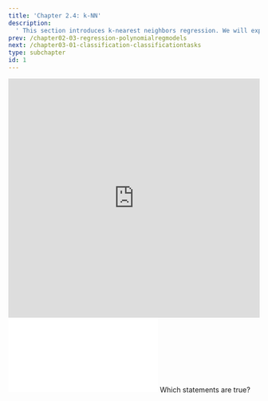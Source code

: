 ```yaml
---
title: 'Chapter 2.4: k-NN'
description:
  ' This section introduces k-nearest neighbors regression. We will explain in which sense this approach is fundamentally different to the previous sections. We will introduce the concept of distance measures and give examples for different types of data.'
prev: /chapter02-03-regression-polynomialregmodels
next: /chapter03-01-classification-classificationtasks
type: subchapter
id: 1
---
```


<exercise id="1" title="Video Lecture">

<iframe width="100%" height="480" src="https://www.youtube.com/embed/g8H6-MkN_q0" frameborder="0" allow="accelerometer; autoplay; encrypted-media; gyroscope; picture-in-picture" allowfullscreen></iframe>

</exercise>

<exercise id="2" title="Slides">

<object data="pdfs/2/slides-regression-knn.pdf" type="application/pdf" style="width:100%;height:480px">
    <embed src="pdfs/2/slides-regression-knn.pdf" type="application/pdf" />
</object>

</exercise>



<exercise id="3" title="Quiz">
Which statements are true?
<choice>
<opt text="The properties of k-NN are induced by the chosen distance metric." correct="true">
</opt>
<opt text="k-NN can only be used for classification tasks.">
</opt>
<opt text="`Nk(x)` contains the subset of the feature space `X` that is at least as close to `x` as the `k`-th closest neighbor of `x` in the training data set." correct="true">
</opt>
<opt text="1-NN always 'predicts' perfectly on observations of the training data set." correct="true">
</opt>
<opt text="k-NN with `k=n` always predicts the same target variable value for all possible inputs `x`." correct="true">
</opt>
<opt text="The Gower distance between two observations which have different values for all features is always `1`.">
</opt>
<opt text="The Gower distance between two observations which have the same values for all features is always `0`." correct="true">
</opt>
<opt text="If you use the Euclidean distance, k-NN results do not change if you rescale the features.">
</opt>
<opt text="If you use the Gower distance, k-NN results do not change if you rescale the features." correct="true">
</opt>
<opt text="The presence of irrelevant features doesn't affect the accuracy of k-NN.">
</opt>
<opt text="k-NN makes no assumptions about the underlying data distribution." correct="true">
</opt>
</choice>
</exercise>


<!--<exercise id="4" title="Coding">-->

<!--#### *(P)* Create the `mlr3` learner-->

<!--Create a k-NN learner with `k = 3` using the `kknn` function from the same named package `kknn`:-->

<!--<codeblock id="02_04_01">-->

<!--**Hints**-->
<!--- Use the `lrn()` function of mlr:-->
<!--`lrn(...)`-->

<!--- Use the `classif.kknn` learner:-->
<!--`classif.kknn`-->

<!--- You can specify how many neighbors by setting `k`-->

<!--</codeblock>-->

<!--#### *(P)* Train the `mlr3` learner-->

<!--Now train the learner `kknn_learner` defined above on the task `iris_task` defined in session 2:-->

<!--<codeblock id="02_04_02">-->

<!--**Hints**-->
<!--- Use `iris_task` and `kknn_learner` from above:-->
<!--`iris_task <- TaskClassif$new(id = "iris_task", backend = iris[,c("Species", "Sepal.Width", "Petal.Width")],target = "Species")`-->
<!--`kknn_learner <- lrn("classif.kknn", k = 3)`-->

<!--- Use the class method `train()` of the learner object:-->
<!--`kknn_learner$train(...)`-->

<!--- Just pass the `iris_task` to train the `kknn_learner`-->

<!--</codeblock>-->

<!--#### *(P)* Visualize decision boundaries-->

<!--Again, define the `kknn_learner` and visualize the prediction of the learner with `plot_learner_prediction()`. Rerun the code for different `k`. What can you observe by varying the hyperparameter?-->

<!--<codeblock id="02_04_03">-->
<!--</codeblock>-->
<!--</exercise>-->


<!--<exercise id="5" title="KNN">-->
<!--<object data="code-demos/code_demo_knn.pdf" type="application/pdf" style="width:100%;height:480px">-->
  <!--<embed src="code-demos/code_demo_knn.pdf" type="application/pdf" />-->
<!--</object>-->

<!--You can run the code snippets in the demos on your local machine. The corresponding Rmd version of this demo can be found [here](https://github.com/compstat-lmu/lecture_i2ml/blob/master/code-demos/code_demo_knn.Rmd). If you want to render the Rmd files to PDF, you need the accompanying [style files](https://github.com/compstat-lmu/lecture_i2ml/tree/master/style).-->
<!--</exercise>-->


<!--<exercise id="6" title="Splines">-->
<!--<object data="code-demos/code_demo_splines.pdf" type="application/pdf" style="width:100%;height:480px">-->
  <!--<embed src="code-demos/code_demo_splines.pdf" type="application/pdf" />-->
<!--</object>-->

<!--You can run the code snippets in the demos on your local machine. The corresponding Rmd version of this demo can be found [here](https://github.com/compstat-lmu/lecture_i2ml/blob/master/code-demos/code_demo_splines.Rmd). If you want to render the Rmd files to PDF, you need the accompanying [style files](https://github.com/compstat-lmu/lecture_i2ml/tree/master/style).-->

<!--</exercise>-->

